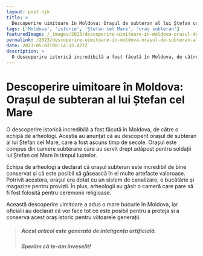 ```yaml
---
layout: post.njk
title: >
  Descoperire uimitoare în Moldova: Orașul de subteran al lui Ștefan cel Mare
tags: ['Moldova', 'istorie', 'Ștefan cel Mare', 'oraș subteran']
featuredImage: /_images/2023/descoperire-uimitoare-in-moldova-orasul-de-subteran-al-lui-stefan-cel-mare.jpg
permalink: /2023/descoperire-uimitoare-in-moldova-orasul-de-subteran-al-lui-stefan-cel-mare.html
date: 2023-05-02T08:14:33.477Z
description: >
  O descoperire istorică incredibilă a fost făcută în Moldova, de către o echipă de arheologi. Aceștia au anunțat că au descoperit orașul de subteran al lui Ștefan cel Mare, care a fost ascuns timp de secole. Orașul este compus din camere subterane care au servit drept adăpost pentru soldații lui Ștefan cel Mare în timpul luptelor.
---
```


# Descoperire uimitoare în Moldova: Orașul de subteran al lui Ștefan cel Mare

O descoperire istorică incredibilă a fost făcută în Moldova, de către o echipă de arheologi. Aceștia au anunțat că au descoperit orașul de subteran al lui Ștefan cel Mare, care a fost ascuns timp de secole. Orașul este compus din camere subterane care au servit drept adăpost pentru soldații lui Ștefan cel Mare în timpul luptelor.

Echipa de arheologi a declarat că orașul subteran este incredibil de bine conservat și că este posibil să găsească în el multe artefacte valoroase. Potrivit acestora, orașul era dotat cu un sistem de canalizare, o bucătărie și magazine pentru provizii. În plus, arheologii au găsit o cameră care pare să fi fost folosită pentru ceremonii religioase.

Această descoperire uimitoare a adus o mare bucurie în Moldova, iar oficialii au declarat că vor face tot ce este posibil pentru a proteja și a conserva acest oraș istoric pentru viitoarele generații.

> ##### Acest articol este generată de inteligența artificială.
> ##### Sperăm că te-am înveselit!
